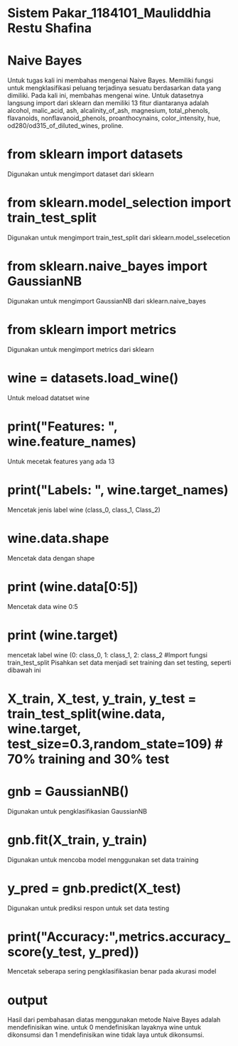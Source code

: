 # Sistem Pakar_1184101_Mauliddhia Restu Shafina

# Naive Bayes
Untuk tugas kali ini membahas mengenai Naive Bayes. Memiliki fungsi untuk mengklasifikasi peluang terjadinya sesuatu berdasarkan data yang dimiliki. Pada kali ini, membahas mengenai wine. Untuk datasetnya langsung import dari sklearn dan memiliki 13 fitur diantaranya adalah alcohol, malic_acid, ash, alcalinity_of_ash, magnesium, total_phenols, flavanoids, nonflavanoid_phenols, proanthocynains, color_intensity, hue, od280/od315_of_diluted_wines, proline.
# from sklearn import datasets
Digunakan untuk mengimport dataset dari sklearn
# from sklearn.model_selection import train_test_split
Digunakan untuk mengimport train_test_split dari sklearn.model_sselecetion
# from sklearn.naive_bayes import GaussianNB
Digunakan untuk mengimport GaussianNB dari sklearn.naive_bayes
# from sklearn import metrics
Digunakan untuk mengimport metrics dari sklearn
# wine = datasets.load_wine()
Untuk meload datatset wine
# print("Features: ", wine.feature_names)
Untuk mecetak features yang ada 13
# print("Labels: ", wine.target_names)
Mencetak jenis label wine (class_0, class_1, Class_2)
# wine.data.shape
Mencetak data dengan shape
# print (wine.data[0:5])
Mencetak data wine 0:5
# print (wine.target)
mencetak label wine (0: class_0, 1: class_1, 2: class_2
#Import fungsi train_test_split
Pisahkan set data menjadi set training dan set testing, seperti dibawah ini
# X_train, X_test, y_train, y_test = train_test_split(wine.data, wine.target, test_size=0.3,random_state=109) # 70% training and 30% test
# gnb = GaussianNB()
Digunakan untuk pengklasifikasian GaussianNB
# gnb.fit(X_train, y_train)
Digunakan untuk mencoba model menggunakan set data training
# y_pred = gnb.predict(X_test)
Digunakan untuk prediksi respon untuk set data testing
# print("Accuracy:",metrics.accuracy_score(y_test, y_pred))
Mencetak seberapa sering pengklasifikasian benar pada akurasi model
# output
Hasil dari pembahasan diatas menggunakan metode Naive Bayes adalah mendefinisikan wine. untuk 0 mendefinisikan layaknya wine untuk dikonsumsi dan 1 mendefinisikan wine tidak laya untuk dikonsumsi. 
